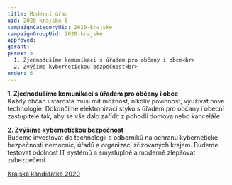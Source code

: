 ```yaml
---
title: Moderní úřad
uid: 2020-krajske-6
campaignCategoryUid: 2020-krajske
campaignGroupUid: 2020-krajske
approved:
garant:
perex: >
  1. Zjednodušíme komunikaci s úřadem pro občany i obce<br>
  2. Zvýšíme kybernetickou bezpečnost<br>
order: 6
---
```


**1. Zjednodušíme komunikaci s úřadem pro občany i obce**<br>
Každý občan i starosta musí mít možnost, nikoliv povinnost, využívat nové technologie. Dokončíme elektronizaci styku s úřadem pro občany i obecní zastupitele tak, aby se vše dalo zařídit z pohodlí domova nebo kanceláře.

**2. Zvýšíme kybernetickou bezpečnost**<br>
Budeme investovat do technologií a odborníků na ochranu kybernetické bezpečnosti nemocnic, úřadů a organizací zřizovaných krajem. Budeme testovat odolnost IT systémů a smysluplně a moderně zlepšovat zabezpečení.

[Krajská kandidátka 2020](/volby/2020/krajske/)

